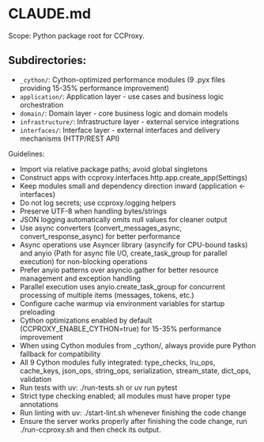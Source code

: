 # CLAUDE.md

Scope: Python package root for CCProxy.

## Subdirectories:
- `_cython/`: Cython-optimized performance modules (9 .pyx files providing 15-35% performance improvement)
- `application/`: Application layer - use cases and business logic orchestration
- `domain/`: Domain layer - core business logic and domain models
- `infrastructure/`: Infrastructure layer - external service integrations
- `interfaces/`: Interface layer - external interfaces and delivery mechanisms (HTTP/REST API)

Guidelines:

- Import via relative package paths; avoid global singletons
- Construct apps with ccproxy.interfaces.http.app.create_app(Settings)
- Keep modules small and dependency direction inward (application <- interfaces)
- Do not log secrets; use ccproxy.logging helpers
- Preserve UTF-8 when handling bytes/strings
- JSON logging automatically omits null values for cleaner output
- Use async converters (convert_messages_async, convert_response_async) for better performance
- Async operations use Asyncer library (asyncify for CPU-bound tasks) and anyio (Path for async file I/O, create_task_group for parallel execution) for non-blocking operations
- Prefer anyio patterns over asyncio.gather for better resource management and exception handling
- Parallel execution uses anyio.create_task_group for concurrent processing of multiple items (messages, tokens, etc.)
- Configure cache warmup via environment variables for startup preloading
- Cython optimizations enabled by default (CCPROXY_ENABLE_CYTHON=true) for 15-35% performance improvement
- When using Cython modules from _cython/, always provide pure Python fallback for compatibility
- All 9 Cython modules fully integrated: type_checks, lru_ops, cache_keys, json_ops, string_ops, serialization, stream_state, dict_ops, validation
- Run tests with uv: ./run-tests.sh or uv run pytest
- Strict type checking enabled; all modules must have proper type annotations
- Run linting with uv: ./start-lint.sh whenever finishing the code change
- Ensure the server works properly after finishing the code change, run ./run-ccproxy.sh and then check its output.
